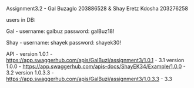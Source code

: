 Assignment3.2 - Gal Buzaglo 203886528 & Shay Eretz Kdosha 203276258

users in DB:

Gal -
username: galbuz
password: galBuz18!

Shay -
username: shayek
password: shayek30!

API -
version 1.0.1 - https://app.swaggerhub.com/apis/GalBuzi/assignment3/1.0.1 - 3.1
version 1.0.0 - https://app.swaggerhub.com/apis-docs/ShayEK34/Example/1.0.0 - 3.2
version 1.0.3.3 - https://app.swaggerhub.com/apis/GalBuzi/assignment3/1.0.3.3 - 3.3
